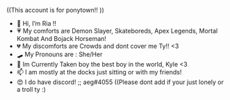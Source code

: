 ((This account is for ponytown!! ))
- 🐸 Hi, I’m Ria !!
- 💗 My comforts are Demon Slayer, Skateboreds, Apex Legends, Mortal Kombat And Bojack Horseman!
- 💔 My discomforts are Crowds and dont cover me Ty!! <3
- 🛹 My Pronouns are : She/Her 
- 💞️ Im Currently Taken boy the best boy in the world, Kyle <3
- 📫 I am mostly at the docks just sitting or with my friends! 
- 😍 I do have discord! ;; aeg#4055 ((Please dont add if your just lonely or a troll ty :) 
